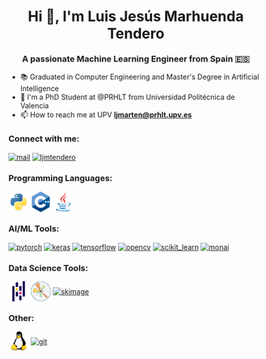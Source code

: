 <h1 align="center">Hi 👋, I'm Luis Jesús Marhuenda Tendero</h1>
<h3 align="center">A passionate Machine Learning Engineer from Spain 🇪🇸</h3>

- 📚 Graduated in Computer Engineering and Master's Degree in Artificial Intelligence
- 🔭 I'm a PhD Student at @PRHLT from Universidad Politécnica de Valencia
- 📫 How to reach me at UPV **ljmarten@prhlt.upv.es**

<h3 align="left">Connect with me:</h3>
<p align="left">
<a href="mailto:ljmtendero@gmail.com" target="blank"> <img align="center" src="https://cdn2.iconfinder.com/data/icons/clean-and-simple/153/Mail-512.png" alt="mail" width="40" height="40" /></a>
<a href="https://linkedin.com/in/ljmtendero" target="blank"> <img align="center" src="https://raw.githubusercontent.com/rahuldkjain/github-profile-readme-generator/master/src/images/icons/Social/linked-in-alt.svg" alt="ljmtendero" height="30" width="40" /></a>
</p>

<h3 align="left">Programming Languages:</h3>
<p align="left">
<a href="https://www.python.org" target="blank"> <img align="center" src="https://raw.githubusercontent.com/devicons/devicon/master/icons/python/python-original.svg" alt="python" width="40" height="40" /></a>
<a href="https://www.w3schools.com/cpp/" target="blank"> <img align="center" src="https://raw.githubusercontent.com/devicons/devicon/master/icons/cplusplus/cplusplus-original.svg" alt="cplusplus" width="40" height="40" /></a>
<a href="https://www.java.com" target="blank"> <img align="center" src="https://raw.githubusercontent.com/devicons/devicon/master/icons/java/java-original.svg" alt="java" width="40" height="40" /></a>
</p>

<h3 aligh="left">AI/ML Tools:</h3>
<p align="left">
<a href="https://pytorch.org/" target="blank"> <img align="center" src="https://www.vectorlogo.zone/logos/pytorch/pytorch-icon.svg" alt="pytorch" width="40" height="40" /></a>
<a href="https://keras.io/" target="blank"> <img align="center" src="https://cdn.jsdelivr.net/gh/devicons/devicon@latest/icons/keras/keras-original.svg" alt="keras" width="40" height="40" /></a>
<a href="https://www.tensorflow.org" target="blank"> <img align="center" src="https://www.vectorlogo.zone/logos/tensorflow/tensorflow-icon.svg" alt="tensorflow" width="40" height="40" /></a>
<a href="https://opencv.org/" target="blank"> <img align="center" src="https://www.vectorlogo.zone/logos/opencv/opencv-icon.svg" alt="opencv" width="40" height="40" /></a>
<a href="https://scikit-learn.org/" target="blank"> <img align="center" src="https://upload.wikimedia.org/wikipedia/commons/0/05/Scikit_learn_logo_small.svg" alt="scikit_learn" width="40" height="40" /></a>
<a href="https://monai.io/" target="blank"> <img align="center" src="https://avatars.githubusercontent.com/u/56449156?s=280&v=4" alt="monai" width="40" height="40" /></a>
</p>

<h3 aligh="left">Data Science Tools:</h3>
<p align="left">
<a href="https://pandas.pydata.org/" target="blank"> <img align="center" src="https://raw.githubusercontent.com/devicons/devicon/master/icons/pandas/pandas-original.svg" alt="pandas" width="40" height="40" /></a>
<a href="https://matplotlib.org/" target="blank"> <img align="center" src="https://raw.githubusercontent.com/devicons/devicon/master/icons/matplotlib/matplotlib-original.svg" alt="matplotlib" width="40" height="40" /></a>
<a href="https://scikit-image.org/" target="blank"> <img align="center" src="https://upload.wikimedia.org/wikipedia/commons/3/38/Scikit-image_logo.png" alt="skimage" width="40" height="40" /></a>
</p>

<h3 aligh="left">Other:</h3>
<p align="left">
<a href="https://www.linux.org/" target="blank"> <img align="center" src="https://raw.githubusercontent.com/devicons/devicon/master/icons/linux/linux-original.svg" alt="linux" width="40" height="40" /></a>
<a href="https://git-scm.com/" target="blank"> <img align="center" src="https://www.vectorlogo.zone/logos/git-scm/git-scm-icon.svg" alt="git" width="40" height="40" /></a>
</p>
